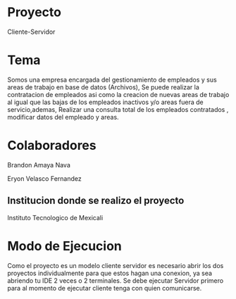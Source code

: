 # Proyecto
Cliente-Servidor

# Tema
Somos una empresa encargada del gestionamiento de empleados y sus areas de trabajo en base de datos (Archivos), Se puede realizar la contratacion de empleados asi como la creacion de nuevas areas de trabajo al igual que las bajas de los empleados inactivos  y/o areas fuera de servicio,ademas, Realizar una consulta total de los empleados contratados , modificar datos del empleado y areas.

# Colaboradores
Brandon Amaya Nava    


Eryon Velasco Fernandez

## Institucion donde se realizo el proyecto

Instituto Tecnologico de Mexicali

# Modo de Ejecucion
Como el proyecto es un modelo cliente servidor es necesario abrir los dos proyectos individualmente para que estos hagan una conexion, ya sea abriendo tu IDE 2 veces o 2 terminales.
Se debe ejecutar Servidor primero para al momento de ejecutar cliente tenga con quien comunicarse.

